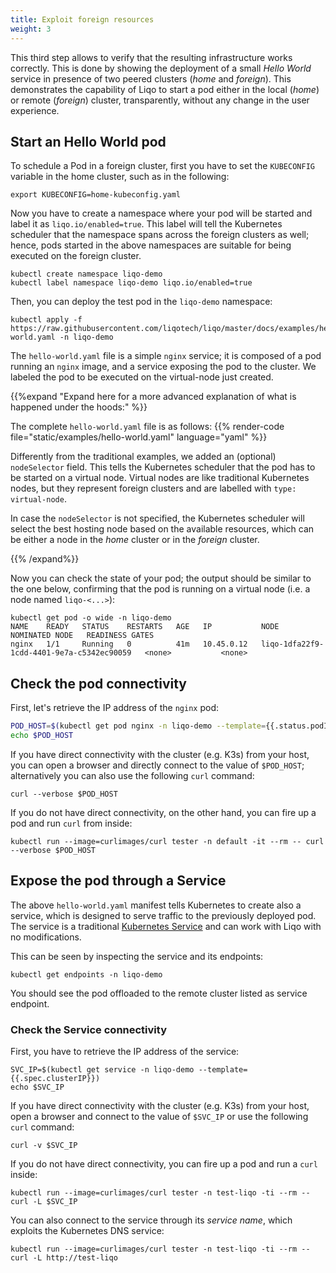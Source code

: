 ```yaml
---
title: Exploit foreign resources
weight: 3
---
```


This third step allows to verify that the resulting infrastructure works correctly.
This is done by showing the deployment of a small *Hello World*  service in presence of two peered clusters (*home* and *foreign*).
This demonstrates the capability of Liqo to start a pod either in the local (*home*) or remote (*foreign*) cluster, transparently, without any change in the user experience.

## Start an Hello World pod

To schedule a Pod in a foreign cluster, first you have to set the `KUBECONFIG` variable in the home cluster, such as in the following:

```shell script
export KUBECONFIG=home-kubeconfig.yaml
```

Now you have to create a namespace where your pod will be started and label it as ```liqo.io/enabled=true```. This label will tell the Kubernetes scheduler that the namespace spans across the foreign clusters as well; hence, pods started in the above namespaces are suitable for being executed on the foreign cluster.

```
kubectl create namespace liqo-demo
kubectl label namespace liqo-demo liqo.io/enabled=true
```

Then, you can deploy the test pod in the `liqo-demo` namespace:

```
kubectl apply -f https://raw.githubusercontent.com/liqotech/liqo/master/docs/examples/hello-world.yaml -n liqo-demo
```
The `hello-world.yaml` file is a simple `nginx` service; it is composed of a pod running an `nginx` image, and a service exposing the pod to the cluster. We labeled the pod to be executed on the virtual-node just created.

{{%expand "Expand here for a more advanced explanation of what is happened under the hoods:" %}}

The complete `hello-world.yaml` file is as follows:
{{% render-code file="static/examples/hello-world.yaml" language="yaml" %}}


Differently from the traditional examples, we added an (optional) `nodeSelector` field. This tells the Kubernetes scheduler that the pod has to be started on a virtual node. Virtual nodes are like traditional Kubernetes nodes, but they represent foreign clusters and are labelled with `type: virtual-node`.

In case the `nodeSelector` is not specified, the Kubernetes scheduler will select the best hosting node based on the available resources, which can be either a node in the *home* cluster or in the *foreign* cluster.

{{% /expand%}}

Now you can check the state of your pod; the output should be similar to the one below, confirming that the pod is running on a virtual node (i.e. a node named `liqo-<...>`):

```
kubectl get pod -o wide -n liqo-demo
NAME    READY   STATUS    RESTARTS   AGE   IP           NODE                                      NOMINATED NODE   READINESS GATES
nginx   1/1     Running   0          41m   10.45.0.12   liqo-1dfa22f9-1cdd-4401-9e7a-c5342ec90059   <none>           <none>
```

## Check the pod connectivity

First, let's retrieve the IP address of the `nginx` pod:

```bash
POD_HOST=$(kubectl get pod nginx -n liqo-demo --template={{.status.podIP}})
echo $POD_HOST
```

If you have direct connectivity with the cluster (e.g. K3s) from your host, you can open a browser and directly connect to the value of `$POD_HOST`; alternatively you can also use the following `curl` command:

```
curl --verbose $POD_HOST
```

If you do not have direct connectivity, on the other hand, you can fire up a pod and run `curl` from inside:

```
kubectl run --image=curlimages/curl tester -n default -it --rm -- curl --verbose $POD_HOST
```

## Expose the pod through a Service

The above `hello-world.yaml` manifest tells Kubernetes to create also a service, which is designed to serve traffic to the previously deployed pod.
The service is a traditional [Kubernetes Service](https://kubernetes.io/docs/concepts/services-networking/service/) and can work with Liqo with no modifications.

This can be seen by inspecting the service and its endpoints:

```kubectl get endpoints -n liqo-demo```

You should see the pod offloaded to the remote cluster listed as service endpoint.

<!-- TODO: report the output of this command -->


### Check the Service connectivity

First, you have to retrieve the IP address of the service:

```
SVC_IP=$(kubectl get service -n liqo-demo --template={{.spec.clusterIP}})
echo $SVC_IP
```

If you have direct connectivity with the cluster (e.g. K3s) from your host, open a browser and connect to the value of `$SVC_IP` or use the following `curl` command:

```
curl -v $SVC_IP
```

If you do not have direct connectivity, you can fire up a pod and run a `curl` inside:

```
kubectl run --image=curlimages/curl tester -n test-liqo -ti --rm -- curl -L $SVC_IP
```

You can also connect to the service through its _service name_, which exploits the Kubernetes DNS service:

```
kubectl run --image=curlimages/curl tester -n test-liqo -ti --rm -- curl -L http://test-liqo 
```





